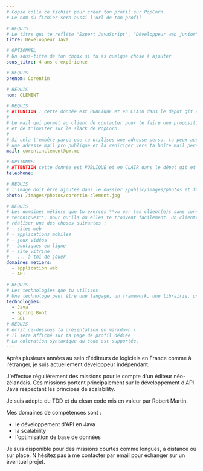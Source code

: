 ```yaml
---
# Copie colle ce fichier pour créer ton profil sur PopCorn.
# Le nom du fichier sera aussi l'url de ton profil

# REQUIS
# Le titre qui te refléte "Expert JavaScript", "Développeur web junior"
titre: Développeur Java

# OPTIONNEL
# Un sous-titre de ton choix si tu as quelque chose à ajouter
sous_titre: 4 ans d'expérience

# REQUIS
prenom: Corentin

# REQUIS
nom: CLEMENT

# REQUIS
# ATTENTION : cette donnée est PUBLIQUE et en CLAIR dans le dépot git et sur le site
#
# Le mail qui permet au client de contacter pour te faire une proposition de projet
# et de t'inviter sur le slack de PopCorn.
#
# Si cela t'embête parce que tu utilises une adresse perso, tu peux aussi te créer
# une adresse mail pro publique et la rediriger vers ta boîte mail perso
mail: corentinclement@pm.me

# OPTIONNEL
# ATTENTION cette donnée est PUBLIQUE et en CLAIR dans le dépot git et sur le site
telephone:

# REQUIS
# l'image doit être ajoutée dans le dossier /public/images/photos et faire moins de 100ko ! Sa hauteur affichée sur le site sera de 300px, elle s'adaptera comme elle peut au responsive avec du css.
photo: /images/photos/corentin-clement.jpg

# REQUIS
# Les domaines métiers que tu exerces **vu par tes client(e)s sans connaissances
# techniques**, pour qu'ils ou elles te trouvent facilement. Un client(e) veut par exemple
# réaliser une des choses suivantes :
# - sites web
# - applications mobiles
# - jeux vidéos
# - boutiques en ligne
# - site vitrine
# - ... à toi de jouer
domaines_metiers:
  - application web
  - API

# REQUIS
# Les technologies que tu utilises
# Une technologe peut être une langage, un framework, une librairie, un CMS ...
technologies:
  - Java
  - Spring Boot
  - SQL
# REQUIS
# écrit ci-dessous ta présentation en markdown ⬇️
# Il sera affiché sur ta page de profil dédiée
# La coloration syntaxique du code est supportée.
---
```


Après plusieurs années au sein d'éditeurs de logiciels en France comme à l'étranger, je suis actuellement développeur indépendant.

J'effectue régulièrement des missions pour le compte d'un éditeur néo-zélandais. 
Ces missions portent principalement sur le développement d'API Java respectant les principes de scalability.

Je suis adepte du TDD et du clean code mis en valeur par Robert Martin.

Mes domaines de compétences sont : 
* le développement d'API en Java
* la scalability
* l'optimisation de base de données

Je suis disponible pour des missions courtes comme longues, à distance ou sur place. 
N'hésitez pas à me contacter par email pour échanger sur un éventuel projet.
